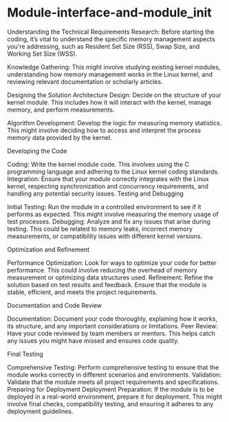 # Module-interface-and-module_init

Understanding the Technical Requirements
Research: Before starting the coding, it’s vital to understand the specific memory management aspects you're addressing, such as Resident Set Size (RSS), Swap Size, and Working Set Size (WSS).

Knowledge Gathering: This might involve studying existing kernel modules, understanding how memory management works in the Linux kernel, and reviewing relevant documentation or scholarly articles.


Designing the Solution
Architecture Design: Decide on the structure of your kernel module. This includes how it will interact with the kernel, manage memory, and perform measurements.

Algorithm Development: Develop the logic for measuring memory statistics. This might involve deciding how to access and interpret the process memory data provided by the kernel.

Developing the Code

Coding: Write the kernel module code. This involves using the C programming language and adhering to the Linux kernel coding standards.
Integration: Ensure that your module correctly integrates with the Linux kernel, respecting synchronization and concurrency requirements, and handling any potential security issues.
Testing and Debugging

Initial Testing: Run the module in a controlled environment to see if it performs as expected. This might involve measuring the memory usage of test processes.
Debugging: Analyze and fix any issues that arise during testing. This could be related to memory leaks, incorrect memory measurements, or compatibility issues with different kernel versions.

Optimization and Refinement

Performance Optimization: Look for ways to optimize your code for better performance. This could involve reducing the overhead of memory measurement or optimizing data structures used.
Refinement: Refine the solution based on test results and feedback. Ensure that the module is stable, efficient, and meets the project requirements.

Documentation and Code Review

Documentation: Document your code thoroughly, explaining how it works, its structure, and any important considerations or limitations.
Peer Review: Have your code reviewed by team members or mentors. This helps catch any issues you might have missed and ensures code quality.

Final Testing

Comprehensive Testing: Perform comprehensive testing to ensure that the module works correctly in different scenarios and environments.
Validation: Validate that the module meets all project requirements and specifications.
Preparing for Deployment
Deployment Preparation: If the module is to be deployed in a real-world environment, prepare it for deployment. This might involve final checks, compatibility testing, and ensuring it adheres to any deployment guidelines.
